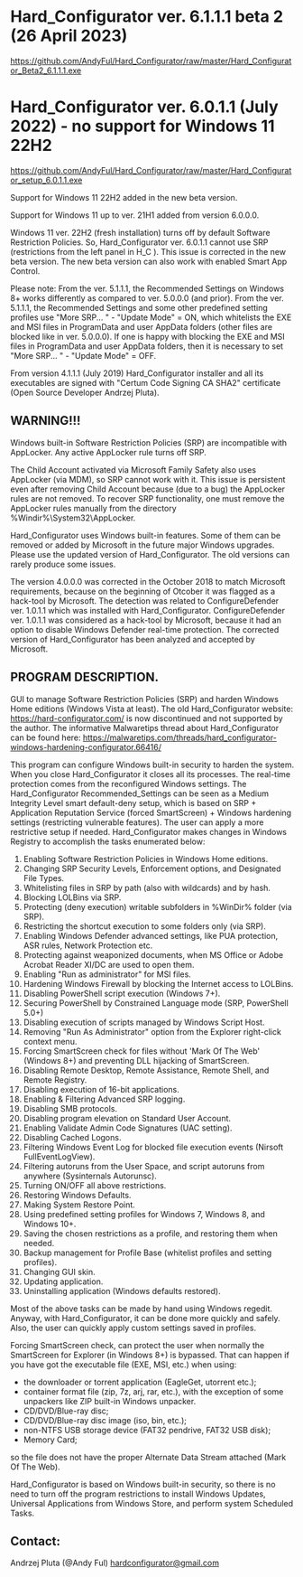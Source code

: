 # Hard_Configurator ver. 6.1.1.1 beta 2 (26 April 2023)
https://github.com/AndyFul/Hard_Configurator/raw/master/Hard_Configurator_Beta2_6.1.1.1.exe

# Hard_Configurator ver. 6.0.1.1 (July 2022) - no support for Windows 11 22H2
https://github.com/AndyFul/Hard_Configurator/raw/master/Hard_Configurator_setup_6.0.1.1.exe


Support for Windows 11 22H2 added in the new beta version.

Support for Windows 11 up to ver. 21H1 added from version 6.0.0.0.


Windows 11 ver. 22H2 (fresh installation) turns off by default Software Restriction Policies. So, Hard_Configurator ver. 6.0.1.1 cannot use SRP (restrictions from the left panel in H_C ). This issue is corrected in the new beta version. The new beta version can also work with enabled Smart App Control.

Please note: From the ver. 5.1.1.1, the Recommended Settings on Windows 8+ works differently as compared to ver. 5.0.0.0 (and prior).
From the ver. 5.1.1.1, the Recommended Settings and some other predefined setting profiles use "More SRP... " - "Update Mode" = ON, which 
whitelists the EXE and MSI files in ProgramData and user AppData folders (other files are blocked like in ver. 5.0.0.0). If one is happy with 
blocking the EXE and MSI files in ProgramData and user AppData folders, then it is necessary to set "More SRP... " - "Update Mode" = OFF.

From version 4.1.1.1 (July 2019) Hard_Configurator installer and all its executables are signed with "Certum Code Signing CA SHA2" certificate
(Open Source Developer Andrzej Pluta).

## WARNING!!!
Windows built-in Software Restriction Policies (SRP) are incompatible with AppLocker. Any active AppLocker rule turns off 
SRP.

The Child Account activated via Microsoft Family Safety also uses AppLocker (via MDM), so SRP cannot work with it. 
This issue is persistent even after removing Child Account because (due to a bug) the AppLocker rules are not removed. To recover SRP functionality, one must remove the AppLocker rules manually from the directory %Windir%\System32\AppLocker.

Hard_Configurator uses Windows built-in features. Some of them can be removed or added by Microsoft in the future major 
Windows upgrades. 
Please use the updated version of Hard_Configurator. The old versions can rarely produce some issues.

The version 4.0.0.0 was corrected in the October 2018 to match Microsoft requirements, because on the beginning of Otcober
it was flagged as a hack-tool by Microsoft. The detection was related to ConfigureDefender ver. 1.0.1.1 which was installed with
Hard_Configurator. ConfigureDefender ver. 1.0.1.1 was considered as a hack-tool by Microsoft, because it had an option to disable
Windows Defender real-time protection. The corrected version of Hard_Configurator has been analyzed and accepted by Microsoft.


## PROGRAM DESCRIPTION.

GUI to manage Software Restriction Policies (SRP) and harden Windows Home editions (Windows Vista at least).
The old Hard_Configurator website: https://hard-configurator.com/ is now discontinued and not supported by the author. 
The informative Malwaretips thread about Hard_Configurator can be found here:
https://malwaretips.com/threads/hard_configurator-windows-hardening-configurator.66416/


This program can configure Windows built-in security to harden the system. When you close Hard_Configurator it closes all its processes. The 
real-time protection comes from the reconfigured Windows settings.
The Hard_Configurator Recommended_Settings can be seen as a Medium Integrity Level smart default-deny setup, which is based on SRP + Application Reputation Service 
(forced SmartScreen) + Windows hardening settings (restricting vulnerable features). The user can apply a more restrictive setup if needed.
Hard_Configurator makes changes in Windows Registry to accomplish the tasks enumerated below:

1. Enabling Software Restriction Policies in Windows Home editions.
2. Changing SRP Security Levels, Enforcement options, and Designated File Types.
3. Whitelisting files in SRP by path (also with wildcards) and by hash.
4. Blocking LOLBins via SRP.
5. Protecting (deny execution) writable subfolders in %WinDir% folder (via SRP).
6. Restricting the shortcut execution to some folders only (via SRP).
7. Enabling Windows Defender advanced settings, like PUA protection, ASR rules, Network Protection etc. 
8. Protecting against weaponized documents, when MS Office or Adobe Acrobat Reader XI/DC are used to open them.
9. Enabling "Run as administrator" for MSI files.
10. Hardening Windows Firewall by blocking the Internet access to LOLBins.
11. Disabling PowerShell script execution (Windows 7+).
12. Securing PowerShell by Constrained Language mode (SRP, PowerShell 5.0+)
13. Disabling execution of scripts managed by Windows Script Host.
14. Removing "Run As Administrator" option from the Explorer right-click context menu.
15. Forcing SmartScreen check for files without 'Mark Of The Web' (Windows 8+) and preventing DLL hijacking of SmartScreen.
16. Disabling Remote Desktop, Remote Assistance, Remote Shell, and Remote Registry.
17. Disabling execution of 16-bit applications.
18. Enabling & Filtering Advanced SRP logging.
19. Disabling SMB protocols.
20. Disabling program elevation on Standard User Account.
21. Enabling Validate Admin Code Signatures (UAC setting).
22. Disabling Cached Logons.
23. Filtering Windows Event Log for blocked file execution events (Nirsoft FullEventLogView).
24. Filtering autoruns from the User Space, and script autoruns from anywhere (Sysinternals Autorunsc).
25. Turning ON/OFF all above restrictions.
26. Restoring Windows Defaults.
27. Making System Restore Point.
28. Using predefined setting profiles for Windows 7, Windows 8, and Windows 10+.
29. Saving the chosen restrictions as a profile, and restoring them when needed.
30. Backup management for Profile Base (whitelist profiles and setting profiles).
31. Changing GUI skin.
32. Updating application.
33. Uninstalling application (Windows defaults restored).


Most of the above tasks can be made by hand using Windows regedit. Anyway, with Hard_Configurator, it can be done more quickly and safely. 
Also, the user can quickly apply custom settings saved in profiles.

Forcing SmartScreen check, can protect the user when normally the SmartScreen for Explorer (in Windows 8+) is bypassed.
That can happen if you have got the executable file (EXE, MSI, etc.) when using:

* the downloader or torrent application (EagleGet, utorrent etc.);
* container format file (zip, 7z, arj, rar, etc.), with the exception of some unpackers like ZIP built-in Windows unpacker.
* CD/DVD/Blue-ray disc;
* CD/DVD/Blue-ray disc image (iso, bin, etc.);
* non-NTFS USB storage device (FAT32 pendrive, FAT32 USB disk);
* Memory Card;

so the file does not have the proper Alternate Data Stream attached (Mark Of The Web).

Hard_Configurator is based on Windows built-in security, so there is no need to turn off the program restrictions to install Windows Updates, 
Universal Applications from Windows Store, and perform system Scheduled Tasks.

## Contact: 
Andrzej Pluta (@Andy Ful)
hardconfigurator@gmail.com
